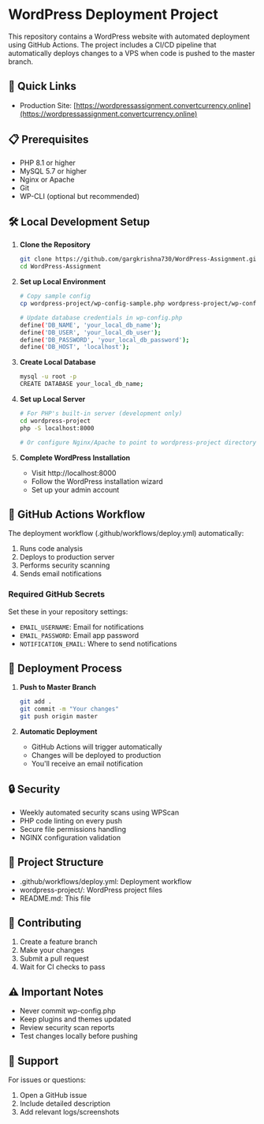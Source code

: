 # WordPress Deployment Project

This repository contains a WordPress website with automated deployment using GitHub Actions. The project includes a CI/CD pipeline that automatically deploys changes to a VPS when code is pushed to the master branch.

## 🚀 Quick Links
- Production Site: [https://wordpressassignment.convertcurrency.online](https://wordpressassignment.convertcurrency.online)

## 📋 Prerequisites

- PHP 8.1 or higher
- MySQL 5.7 or higher
- Nginx or Apache
- Git
- WP-CLI (optional but recommended)

## 🛠️ Local Development Setup

1. **Clone the Repository**
   ```bash
   git clone https://github.com/gargkrishna730/WordPress-Assignment.git
   cd WordPress-Assignment
   ```

2. **Set up Local Environment**
   ```bash
   # Copy sample config
   cp wordpress-project/wp-config-sample.php wordpress-project/wp-config.php
   
   # Update database credentials in wp-config.php
   define('DB_NAME', 'your_local_db_name');
   define('DB_USER', 'your_local_db_user');
   define('DB_PASSWORD', 'your_local_db_password');
   define('DB_HOST', 'localhost');
   ```

3. **Create Local Database**
   ```bash
   mysql -u root -p
   CREATE DATABASE your_local_db_name;
   ```

4. **Set up Local Server**
   ```bash
   # For PHP's built-in server (development only)
   cd wordpress-project
   php -S localhost:8000
   
   # Or configure Nginx/Apache to point to wordpress-project directory
   ```

5. **Complete WordPress Installation**
   - Visit http://localhost:8000
   - Follow the WordPress installation wizard
   - Set up your admin account

## 🔄 GitHub Actions Workflow

The deployment workflow (.github/workflows/deploy.yml) automatically:
1. Runs code analysis
2. Deploys to production server
3. Performs security scanning
4. Sends email notifications

### Required GitHub Secrets

Set these in your repository settings:
- `EMAIL_USERNAME`: Email for notifications
- `EMAIL_PASSWORD`: Email app password
- `NOTIFICATION_EMAIL`: Where to send notifications

## 🚀 Deployment Process

1. **Push to Master Branch**
   ```bash
   git add .
   git commit -m "Your changes"
   git push origin master
   ```

2. **Automatic Deployment**
   - GitHub Actions will trigger automatically
   - Changes will be deployed to production
   - You'll receive an email notification

## 🔒 Security

- Weekly automated security scans using WPScan
- PHP code linting on every push
- Secure file permissions handling
- NGINX configuration validation

## 📁 Project Structure 

- .github/workflows/deploy.yml: Deployment workflow
- wordpress-project/: WordPress project files
- README.md: This file


## 🤝 Contributing

1. Create a feature branch
2. Make your changes
3. Submit a pull request
4. Wait for CI checks to pass

## ⚠️ Important Notes

- Never commit wp-config.php
- Keep plugins and themes updated
- Review security scan reports
- Test changes locally before pushing

## 📧 Support

For issues or questions:
1. Open a GitHub issue
2. Include detailed description
3. Add relevant logs/screenshots